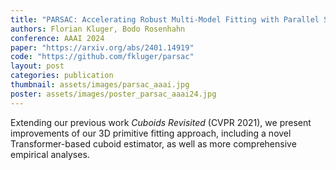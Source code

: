```yaml
---
title: "PARSAC: Accelerating Robust Multi-Model Fitting with Parallel Sample Consensus"
authors: Florian Kluger, Bodo Rosenhahn
conference: AAAI 2024
paper: "https://arxiv.org/abs/2401.14919"
code: "https://github.com/fkluger/parsac"
layout: post
categories: publication
thumbnail: assets/images/parsac_aaai.jpg
poster: assets/images/poster_parsac_aaai24.jpg
---
```


Extending our previous work *Cuboids Revisited* (CVPR 2021), we present improvements of our 3D primitive fitting approach, including a novel Transformer-based cuboid estimator, as well as more comprehensive empirical analyses.
